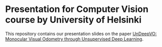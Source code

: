 # Presentation for Computer Vision course by University of Helsinki

This repository contains our presentation slides on the paper [UnDeepVO: Monocular Visual Odometry through Unsupervised Deep Learning](https://arxiv.org/pdf/1709.06841.pdf).

